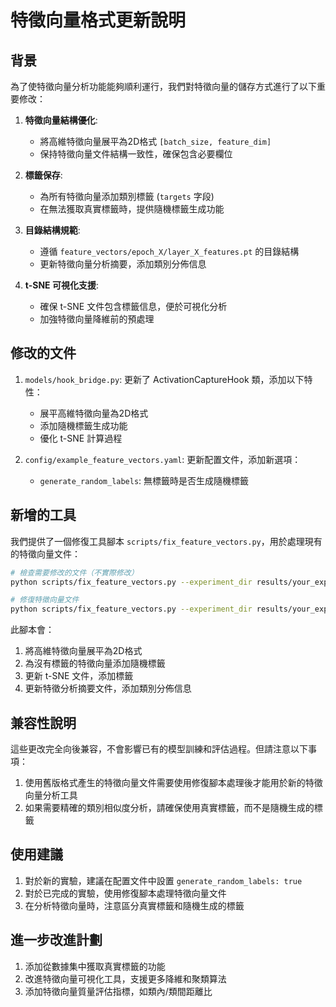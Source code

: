 # 特徵向量格式更新說明

## 背景

為了使特徵向量分析功能能夠順利運行，我們對特徵向量的儲存方式進行了以下重要修改：

1. **特徵向量結構優化**:
   - 將高維特徵向量展平為2D格式 `[batch_size, feature_dim]`
   - 保持特徵向量文件結構一致性，確保包含必要欄位

2. **標籤保存**:
   - 為所有特徵向量添加類別標籤 (`targets` 字段)
   - 在無法獲取真實標籤時，提供隨機標籤生成功能

3. **目錄結構規範**:
   - 遵循 `feature_vectors/epoch_X/layer_X_features.pt` 的目錄結構
   - 更新特徵向量分析摘要，添加類別分佈信息

4. **t-SNE 可視化支援**:
   - 確保 t-SNE 文件包含標籤信息，便於可視化分析
   - 加強特徵向量降維前的預處理

## 修改的文件

1. `models/hook_bridge.py`: 更新了 ActivationCaptureHook 類，添加以下特性：
   - 展平高維特徵向量為2D格式
   - 添加隨機標籤生成功能
   - 優化 t-SNE 計算過程

2. `config/example_feature_vectors.yaml`: 更新配置文件，添加新選項：
   - `generate_random_labels`: 無標籤時是否生成隨機標籤

## 新增的工具

我們提供了一個修復工具腳本 `scripts/fix_feature_vectors.py`，用於處理現有的特徵向量文件：

```bash
# 檢查需要修改的文件（不實際修改）
python scripts/fix_feature_vectors.py --experiment_dir results/your_experiment_dir --dry_run

# 修復特徵向量文件
python scripts/fix_feature_vectors.py --experiment_dir results/your_experiment_dir
```

此腳本會：
1. 將高維特徵向量展平為2D格式
2. 為沒有標籤的特徵向量添加隨機標籤
3. 更新 t-SNE 文件，添加標籤
4. 更新特徵分析摘要文件，添加類別分佈信息

## 兼容性說明

這些更改完全向後兼容，不會影響已有的模型訓練和評估過程。但請注意以下事項：

1. 使用舊版格式產生的特徵向量文件需要使用修復腳本處理後才能用於新的特徵向量分析工具
2. 如果需要精確的類別相似度分析，請確保使用真實標籤，而不是隨機生成的標籤

## 使用建議

1. 對於新的實驗，建議在配置文件中設置 `generate_random_labels: true`
2. 對於已完成的實驗，使用修復腳本處理特徵向量文件
3. 在分析特徵向量時，注意區分真實標籤和隨機生成的標籤

## 進一步改進計劃

1. 添加從數據集中獲取真實標籤的功能
2. 改進特徵向量可視化工具，支援更多降維和聚類算法
3. 添加特徵向量質量評估指標，如類內/類間距離比 